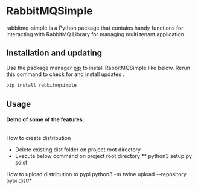 # RabbitMQSimple

rabbitmq-simple is a Python package that contains handy functions for interacting with RabbitMQ Library for managing multi tenant application. 

## Installation and updating
Use the package manager [pip](https://pip.pypa.io/en/stable/) to install RabbitMQSimple like below. 
Rerun this command to check for and install  updates .
```bash
pip install rabbitmqsimple
```

## Usage

#### Demo of some of the features:
```python

```
How to create distribution
* Delete existing dist folder on project root directory
* Execute below command on project root directory
** python3 setup.py sdist

How to upload distribution to pypi
python3 -m twine upload --repository pypi dist/*
